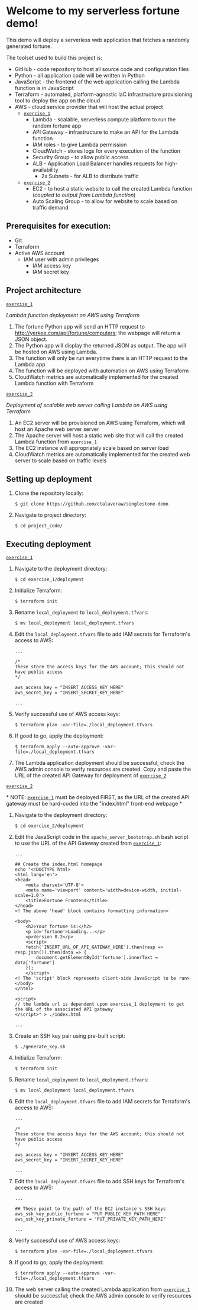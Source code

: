# Welcome to my serverless fortune demo!

This demo will deploy a serverless web application that fetches a randomly generated fortune.

The toolset used to build this project is:

- GitHub - code repository to host all source code and configuration files
- Python - all application code will be written in Python
- JavaScript - the frontend of the web application calling the Lambda function is in JavaScript
- Terraform - automated, platform-agnostic IaC infrastructure provisioning tool to deploy the app on the cloud
- AWS - cloud service provider that will host the actual project
    - [`exercise_1`](exercise_1/)
        - Lambda - scalable, serverless compute platform to run the random fortune app
        - API Gateway - infrastructure to make an API for the Lambda function
        - IAM roles - to give Lambda permission
        - CloudWatch - stores logs for every execution of the function
        - Security Group - to allow public access
        - ALB - Application Load Balancer handles requests for high-availability
            - 2x Subnets - for ALB to distribute traffic 
    - [`exercise_2`](exercise_2/)
        - EC2 - to host a static website to call the created Lambda function (*coupled to output from Lambda function*)
        - Auto Scaling Group - to allow for website to scale based on traffic demand


## Prerequisites for execution:
- Git 
- Terraform
- Active AWS account
    - IAM user with admin privileges
        - IAM access key
        - IAM secret key

## Project architecture
[`exercise_1`](exercise_1/)

*Lambda function deployment on AWS using Terraform*

1. The fortune Python app will send an HTTP request to http://yerkee.com/api/fortune/computers; the webpage will return a JSON object. 
2. The Python app will display the returned JSON as output. The app will be hosted on AWS using Lambda.
3. The function will only be run everytime there is an HTTP request to the Lambda app
4. The function will be deployed with automation on AWS using Terraform
5. CloudWatch metrics are automatically implemented for the created Lambda function with Terraform

[`exercise_2`](exercise_2/)

*Deployment of scalable web server calling Lambda  on AWS using Terraform*

1. An EC2 server will be provisioned on AWS using Terraform, which will host an Apache web server server
2. The Apache server will host a static web site that will call the created Lambda function from `exercise_1`
3. The EC2 instance will appropriately scale based on server load
4. CloudWatch metrics are automatically implemented for the created web server to scale based on traffic levels


## Setting up deployment

1. Clone the repository locally:
    ```
    $ git clone https://github.com/ctalaveraw/singlestone-demo
    ```
2. Navigate to project directory:
    ```
    $ cd project_code/
    ```

## Executing deployment
[`exercise_1`](exercise_1/)


1. Navigate to the deployment directory:
    ```
    $ cd exercise_1/deployment 
    ```
2. Initialize Terraform:
    ```
    $ terraform init
    ```
3. Rename `local_deployment` to `local_deployment.tfvars`:
    ```
    $ mv local_deployment local_deployment.tfvars
    ```
4. Edit the `local_deployment.tfvars` file to add IAM secrets for Terraform's access to AWS:
    ```
    ...

    /*
    These store the access keys for the AWS account; this should not have public access
    */

    aws_access_key = "INSERT_ACCESS_KEY_HERE"
    aws_secret_key = "INSERT_SECRET_KEY_HERE"
    
    ...
    ```
5. Verify successful use of AWS access keys:
    ```
    $ terraform plan -var-file=./local_deployment.tfvars
    ```
6. If good to go, apply the deployment:
    ```
    $ terraform apply --auto-approve -var-file=./local_deployment.tfvars
    ```
7. The Lambda application deployment should be successful; check the AWS admin console to verify resources are created. Copy and paste the URL of the created API Gateway for deployment of [`exercise_2`](exercise_2/)

[`exercise_2`](exercise_2/)

\* NOTE: [`exercise_1`](exercise_1/) must be deployed FIRST, as the URL of the created API gateway must be hard-coded into the "index.html" front-end webpage \*

1. Navigate to the deployment directory:
    ```
    $ cd exercise_2/deployment 
    ```
2. Edit the JavaScript code in the `apache_server_bootstrap.sh` bash script to use the URL of the API Gateway created from [`exercise_1`](exercise_1/):
    ```
    ...

    ## Create the index.html homepage
    echo "<!DOCTYPE html>
    <html lang='en'>
    <head>
        <meta charset='UTF-8'>
        <meta name='viewport' content='width=device-width, initial-scale=1.0'>
        <title>Fortune Frontend</title>
    </head>
    <! The above 'head' block contains formatting information>

    <body>
        <h2>Your fortune is:</h2>
        <p id='fortune'>Loading...</p>
        <p>Version 0.2</p>
        <script>
        fetch('INSERT_URL_OF_API_GATEWAY_HERE').then(resp => resp.json()).then(data => {
            document.getElementById('fortune').innerText = data['fortune']
        });
        </script>
    <! The 'script' block represents client-side JavaScript to be run>
    </body>
    </html>

    <script>
    // the lambda url is dependent upon exercise_1 deployment to get the URL of the associated API gateway
    </script>" > ./index.html

    ...
    ```
3. Create an SSH key pair using pre-built script:
    ```
    $ ./generate_key.sh
    ```

4. Initialize Terraform:
    ```
    $ terraform init
    ```
5. Rename `local_deployment` to `local_deployment.tfvars`:
    ```
    $ mv local_deployment local_deployment.tfvars
    ```
6. Edit the `local_deployment.tfvars` file to add IAM secrets for Terraform's access to AWS:
    ```
    ...

    /*
    These store the access keys for the AWS account; this should not have public access
    */

    aws_access_key = "INSERT_ACCESS_KEY_HERE"
    aws_secret_key = "INSERT_SECRET_KEY_HERE"
    
    ...
    ```
7. Edit the `local_deployment.tfvars` file to add SSH keys for Terraform's access to AWS:
    ```
    ...

    ## These point to the path of the EC2 instance's SSH keys
    aws_ssh_key_public_fortune = "PUT_PUBLIC_KEY_PATH_HERE"
    aws_ssh_key_private_fortune = "PUT_PRIVATE_KEY_PATH_HERE"
    
    ...
    ```
8. Verify successful use of AWS access keys:
    ```
    $ terraform plan -var-file=./local_deployment.tfvars
    ```
9. If good to go, apply the deployment:
    ```
    $ terraform apply --auto-approve -var-file=./local_deployment.tfvars
    ```
10. The web server calling the created Lambda application from [`exercise_1`](exercise_1/) should be successful; check the AWS admin console to verify resources are created